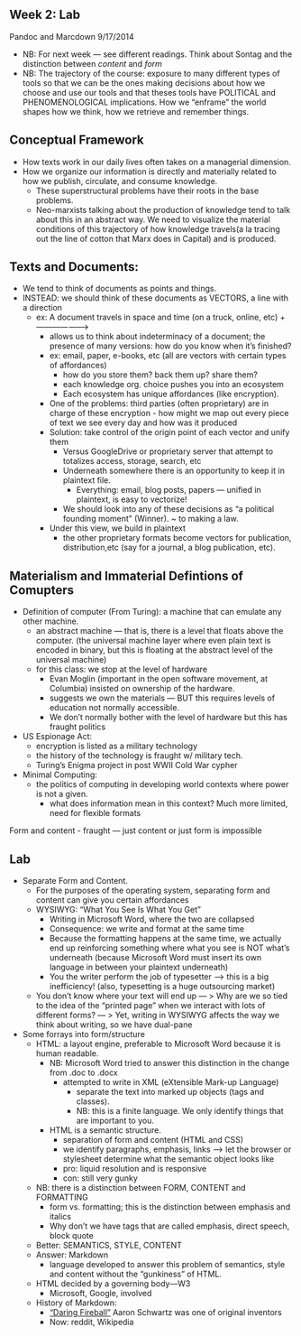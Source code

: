 ## Week 2: Lab
Pandoc and Marcdown
9/17/2014

- NB: For next week — see different readings. Think about Sontag and the distinction between *content* and *form*
- NB: The trajectory of the course: exposure to many different types of tools so that we can be the ones making decisions about how we choose and use our tools and that theses tools have POLITICAL and PHENOMENOLOGICAL implications.
How we “enframe” the world shapes how we think, how we retrieve and remember things. 

## Conceptual Framework
- How texts work in our daily lives often takes on a managerial dimension. 
- How we organize our information is directly and materially related to how we publish, circulate, and consume knowledge. 
	- These superstructural problems have their roots in the base problems.
	- Neo-marxists talking about the production of knowledge tend to talk about this in an abstract way. 
We need to visualize the material conditions of this trajectory of how knowledge travels(a la tracing out the line of cotton that Marx does in Capital) and is produced. 

## Texts and Documents:
- We tend to think of documents as points and things.
- INSTEAD: we should think of these documents as VECTORS, a line with a direction
	- ex: A document travels in space and time (on a truck, online, etc)
		+———————>
		- allows us to think about indeterminacy of a document; the presence of many versions: how do you know when it’s finished? 
		- ex: email, paper, e-books, etc (all are vectors with certain types of affordances)
			- how do you store them? back them up? share them?
			- each knowledge org. choice pushes you into an ecosystem 
			- Each ecosystem has unique affordances (like encryption). 
		- One of the problems: third parties (often proprietary) are in charge of these encryption 
				- how might we map out every piece of text we see every day and how was it produced
		- Solution: take control of the origin point of each vector and unify them
			- Versus GoogleDrive or proprietary server that attempt to totalizes access, storage, search, etc 
			- Underneath somewhere there is an opportunity to keep it in plaintext file. 
				- Everything: email, blog posts, papers — unified in plaintext, is easy to vectorize!
			- We should look into any of these decisions as “a political founding moment” (Winner). ~ to making a law. 
		- Under this view, we build in plaintext
			- the other proprietary formats become vectors for publication, distribution,etc (say for a journal, a blog publication, etc).

## Materialism and Immaterial Defintions of Comupters
- Definition of computer (From Turing): a machine that can emulate any other machine.
	- an abstract machine — that is, there is a level that floats above the computer. (the universal machine layer where even plain text is encoded in binary, but this is floating at the abstract level of the universal machine)
	- for this class: we stop at the level of hardware
		- Evan Moglin (important in the open software movement, at Columbia) insisted on ownership of the hardware.
		- suggests we own the materials — BUT this requires levels of education not normally accessible.
		- We don’t normally bother with the level of hardware but this has fraught politics
- US Espionage Act:
	- encryption is listed as a military technology
	- the history of the technology is fraught w/ military tech.
	- Turing’s Enigma project in post WWII Cold War cypher
-  Minimal Computing: 
	- the politics of computing in developing world contexts where power is not a given.
		- what does information mean in this context? Much more limited, need for flexible formats

Form and content
	- fraught — just content or just form is impossible


## Lab
- Separate Form and Content.
	- For the purposes of the operating system, separating form and content can give you certain affordances
	- WYSIWYG: “What You See Is What You Get”
		- Writing in Microsoft Word, where the two are collapsed
		- Consequence: we write and format at the same time
		- Because the formatting happens at the same time, we actually end up reinforcing something where what you see is NOT what’s underneath (because Microsoft Word must insert its own language in between your plaintext underneath)
		- You the writer perform the job of typesetter —> this is a big inefficiency! (also, typesetting is a huge outsourcing market)
	- You don’t know where your text will end up
		 — > Why are we so tied to the idea of the “printed page” when we interact with lots of different forms? 
		 — > Yet, writing in WYSIWYG affects the way we think about writing, so we have dual-pane
- Some forrays into form/structure		 
	- HTML: a layout engine, preferable to Microsoft Word because it is human readable. 
		- NB: Microsoft Word tried to answer this distinction in the change from .doc to .docx
			- attempted to write in XML (eXtensible Mark-up Language)
				- separate the text into marked up objects (tags and classes).
				- NB: this is a finite language. We only identify things that are important to you. 
		- HTML is a semantic structure.
			- separation of form and content (HTML and CSS)
			- we identify paragraphs, emphasis, links —> let the browser or stylesheet determine what the semantic object looks like
			- pro: liquid resolution and is responsive
			- con: still very gunky
	- NB: there is a distinction between FORM, CONTENT and FORMATTING 
		- form vs. formatting; this is the distinction between emphasis <em></em> and italics <i></i>
		- Why don’t we have tags that are called emphasis, direct speech, block quote 
	- Better: SEMANTICS, STYLE, CONTENT
	- Answer: Markdown
		- language developed to answer this problem of semantics, style and content without the “gunkiness” of HTML.
	- HTML decided by a governing body—W3
		- Microsoft, Google, involved
	- History of Markdown:
		- [“Daring Fireball”](http://daringfireball.net/projects/markdown/) Aaron Schwartz was one of original inventors 
		- Now: reddit, Wikipedia


	
